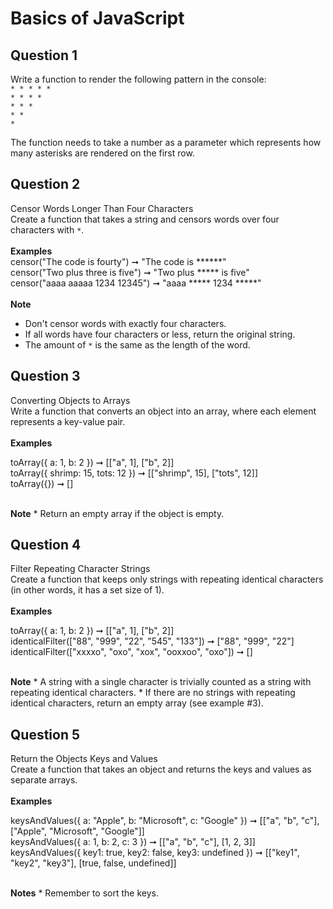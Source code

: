 # Basics of JavaScript

## Question 1

Write a function to render the following pattern in the console:
<br/>
`* * * * *`<br/>
`* * * *`<br/>
`* * *`<br/>
`* *`<br/>
`*`<br/>

The function needs to take a number as a parameter which represents how many asterisks are rendered on the first row.

## Question 2

Censor Words Longer Than Four Characters<br/>
Create a function that takes a string and censors words over four characters with `*`.
<br/>
<br/>
<b>Examples</b>
<br/>
censor("The code is fourty") ➞ "The code is ******"<br/>
censor("Two plus three is five") ➞ "Two plus ***** is five"<br/>
censor("aaaa aaaaa 1234 12345") ➞ "aaaa ***** 1234 *****"<br/>
<br/>
<b>Note</b>
* Don't censor words with exactly four characters.
* If all words have four characters or less, return the original string.
* The amount of `*` is the same as the length of the word.

## Question 3

Converting Objects to Arrays<br/>
Write a function that converts an object into an array, where each element represents a key-value pair.
<br/>
<br/>
<b>Examples</b>
<br/>

toArray({ a: 1, b: 2 }) ➞ [["a", 1], ["b", 2]]
<br/>
toArray({ shrimp: 15, tots: 12 }) ➞ [["shrimp", 15], ["tots", 12]]<br/>
toArray({}) ➞ []<br/>

<br/>
<b>Note</b>
* Return an empty array if the object is empty.

## Question 4

Filter Repeating Character Strings<br/>
Create a function that keeps only strings with repeating identical characters (in other words, it has a set size of 1).
<br/>
<br/>
<b>Examples</b>
<br/>

toArray({ a: 1, b: 2 }) ➞ [["a", 1], ["b", 2]]
<br/>
identicalFilter(["88", "999", "22", "545", "133"]) 
➞ ["88", "999", "22"]<br/>
identicalFilter(["xxxxo", "oxo", "xox", "ooxxoo", "oxo"]) 
➞ []<br/>

<br/>
<b>Note</b>
* A string with a single character is trivially counted as a string with repeating identical characters.
* If there are no strings with repeating identical characters, return an empty array (see example #3).

## Question 5

Return the Objects Keys and Values<br/>
Create a function that takes an object and returns the keys and values as separate arrays.
<br/>
<br/>
<b>Examples</b>
<br/>

keysAndValues({ a: "Apple", b: "Microsoft", c: "Google" })
➞ [["a", "b", "c"], ["Apple", "Microsoft", "Google"]]
<br/>
keysAndValues({ a: 1, b: 2, c: 3 })
➞ [["a", "b", "c"], [1, 2, 3]]<br/>
keysAndValues({ key1: true, key2: false, key3: undefined })
➞ [["key1", "key2", "key3"], [true, false, undefined]]
<br/>

<br/>
<b>Notes</b>
* Remember to sort the keys.
